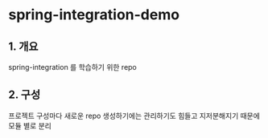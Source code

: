 # spring-integration-demo

## 1. 개요

spring-integration 를 학습하기 위한 repo

## 2. 구성

프로젝트 구성마다 새로운 repo 생성하기에는 관리하기도 힘들고 지저분해지기 때문에 모듈 별로 분리